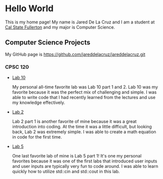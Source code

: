 # Hello World

This is my home page! My name is Jared De La Cruz and I am a student at [Cal State Fullerton](http://www.fullerton.edu/) and my major is Computer Science.

## Computer Science Projects

My GitHub page is https://github.com/jareddelacruz/jareddelacruz.git

### CPSC 120

* [Lab 10](https://github.com/cpsc-fall-2023/cpsc-120-lab-10-jared-arian)

    My personal all-time favorite lab was Lab 10 part 1 and 2. 
    Lab 10 was my favorite because it was the perfect mix of challenging 
    and simple. I was able to write code that I had recently learned
    from the lectures and use my knowledge effectively.

* [Lab 2](https://github.com/cpsc-fall-2023/cpsc-120-lab-02-sofia-jared/tree/main/part-1)
    
    Lab 2 part 1 is another favorite of mine because it was a great introduction
    into coding. At the time it was a little difficult, but looking back,
    Lab 2 was extremely simple. I was able to create a math equation in code
    for the first time.

* [Lab 5](https://github.com/cpsc-fall-2023/cpsc-120-lab-05-jose-jared/tree/main/part-1)
    
    One last favorite lab of mine is Lab 5 part 1! It's one my personal favorites
    because it was one of the first labs that introduced user inputs and user 
    inputs are typically very fun to code around. I was able to learn quickly
    how to utilize std::cin and std::cout in this lab.
